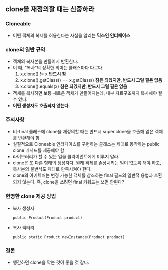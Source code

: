 ## clone을 재정의할 때는 신중하라

### Cloneable
- 어떤 객체의 복제를 허용한다는 사실을 알리는 __믹스인 인터페이스__

### clone의 일반 규약
- 객체의 복사본을 만들어서 반환한다.
- 이 때, "복사"의 정확한 의미는 클래스마다 다르다.
  1. x.clone() != x __반드시 참__
  2. x.clone().getClass() == x.getClass() __참은 되겠지만, 반드시 그럴 필욘 없음__
  3. x.clone().equals(x) __참은 되겠지만, 반드시 그럴 필욘 없음__
- 객체를 복사하면 보통 새로운 객체가 만들어지는데, 내부 자료구조까지 복사해야 될 수 있다.
- __어떤 생성자도 호출되지 않는다.__

### 주의사항
- 비-final 클래스에 clone을 재정의할 때는 반드시 super.clone을 호출해 얻은 객체를 반환해야 함
- 실질적으로 Cloneable 인터페이스를 구현하는 클래스는 제대로 동작하는 public clone 메서드를 제공해야 함
- 라이브러리가 할 수 있는 일을 클라이언트에게 미루지 말라.
- clone은 또 다른 형태의 생성자다.
  원래 객체를 손상시키는 일이 없도록 해야 하고, 복사본의 불변식도 제대로 만족시켜야 한다.
- clone의 아키텍처는 변경 가능한 객체를 참조하는 final 필드의 일반적 용법과 호환되지 않는다.
  즉, clone을 쓰려면 final 키워드는 쓰면 안된다?

### 현명한 clone 제공 방법
- 복사 생성자
  <pre><code>public Product(Product product)</pre></code>

- 복사 팩터리
  <pre><code>public static Product newInstance(Product product)</pre></code>

### 결론
- 앵간하면 clone을 막는 것이 좋을 것 같다.